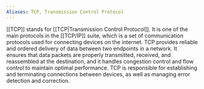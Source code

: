 ```yaml
---
Aliases: TCP, Transmission Control Protocol
---
```


[[TCP]] stands for [[TCP|Transmission Control Protocol]]. It is one of the main protocols in the [[TCP/IP]] suite, which is a set of communication protocols used for connecting devices on the internet. TCP provides reliable and ordered delivery of data between two endpoints in a network. It ensures that data packets are properly transmitted, received, and reassembled at the destination, and it handles congestion control and flow control to maintain optimal performance. TCP is responsible for establishing and terminating connections between devices, as well as managing error detection and correction.